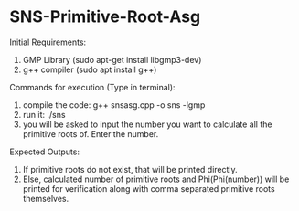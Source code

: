 # SNS-Primitive-Root-Asg

Initial Requirements:
1. GMP Library (sudo apt-get install libgmp3-dev)
2. g++ compiler (sudo apt install g++)

Commands for execution (Type in terminal):
1. compile the code: g++ snsasg.cpp -o sns -lgmp
2. run it: ./sns
3. you will be asked to input the number you want to calculate all the primitive roots of. Enter the number.

Expected Outputs:
1. If primitive roots do not exist, that will be printed directly.
2. Else, calculated number of primitive roots and Phi(Phi(number)) will be printed for verification along with comma separated primitive roots themselves.
